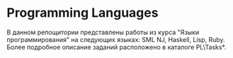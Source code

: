 # Programming Languages
В данном репощитории представлены работы из курса "Языки программирования" на следующих языках: SML NJ, Haskell, Lisp, Ruby.
Более подробное описание заданий расположено в каталоге PL\Tasks\*.
